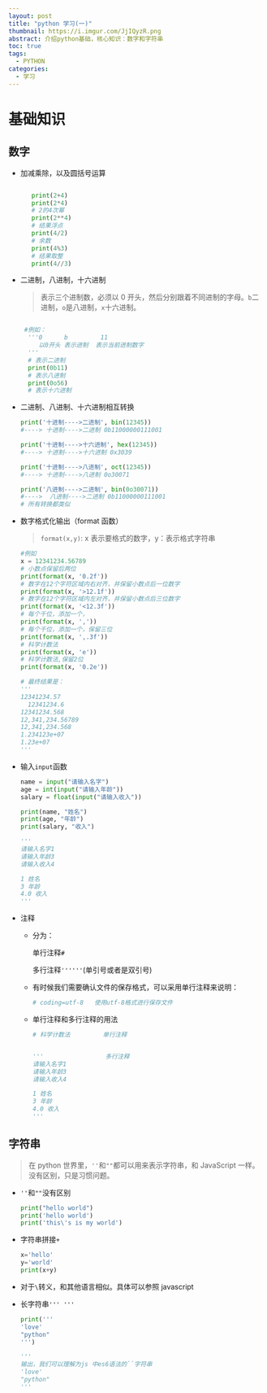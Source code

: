 ```yaml
---
layout: post
title: "python 学习(一)"
thumbnail: https://i.imgur.com/JjIQyzR.png
abstract: 介绍python基础，核心知识：数字和字符串
toc: true
tags:
  - PYTHON
categories:
  - 学习
---
```


# 基础知识

## 数字

<!-- more -->

- 加减乘除，以及圆括号运算

  ```python

     print(2+4)
     print(2*4)
     # 2的4次幂
     print(2**4)
     # 结果浮点
     print(4/2)
     # 余数
     print(4%3)
     # 结果取整
     print(4//3)
  ```

- 二进制，八进制，十六进制

  > 表示三个进制数，必须以 0 开头，然后分别跟着不同进制的字母。`b`二进制，`o`是八进制，`x`十六进制。

  ```python

   #例如：
    '''0      b         11
       以0开头 表示进制  表示当前进制数字
    '''
    # 表示二进制
    print(0b11)
    # 表示八进制
    print(0o56)
    # 表示十六进制
  ```

- 二进制、八进制、十六进制相互转换

  ```python
  print('十进制---->二进制', bin(12345))
  #----> 十进制---->二进制 0b11000000111001

  print('十进制---->十六进制', hex(12345))
  #----> 十进制---->十六进制 0x3039

  print('十进制---->八进制', oct(12345))
  #----> 十进制---->八进制 0o30071

  print('八进制---->二进制', bin(0o30071))
  #---->  八进制---->二进制 0b11000000111001
  # 所有转换都类似
  ```

- 数字格式化输出（format 函数）

  > `format(x,y)`: x 表示要格式的数字，y：表示格式字符串

  ```python
  #例如
  x = 12341234.56789
  # 小数点保留后两位
  print(format(x, '0.2f'))
  # 数字在12个字符区域内右对齐，并保留小数点后一位数字
  print(format(x, '>12.1f'))
  # 数字在12个字符区域内左对齐，并保留小数点后三位数字
  print(format(x, '<12.3f'))
  # 每个千位，添加一个，
  print(format(x, ','))
  # 每个千位，添加一个，保留三位
  print(format(x, ',.3f'))
  # 科学计数法
  print(format(x, 'e'))
  # 科学计数法,保留2位
  print(format(x, '0.2e'))

  # 最终结果是：
  '''
  12341234.57
    12341234.6
  12341234.568
  12,341,234.56789
  12,341,234.568
  1.234123e+07
  1.23e+07
  '''
  ```

- 输入`input`函数

  ```python
  name = input("请输入名字")
  age = int(input("请输入年龄"))
  salary = float(input("请输入收入"))

  print(name, "姓名")
  print(age, "年龄")
  print(salary, "收入")

  '''
  请输入名字1
  请输入年龄3
  请输入收入4

  1 姓名
  3 年龄
  4.0 收入
  '''
  ```

- 注释

  - 分为：

    单行注释`#`

    多行注释`''''''`(单引号或者是双引号)

  - 有时候我们需要确认文件的保存格式，可以采用单行注释来说明：

    ```python
    # coding=utf-8   使用utf-8格式进行保存文件
    ```

  - 单行注释和多行注释的用法

    ```python
    # 科学计数法         单行注释


    '''                 多行注释
    请输入名字1
    请输入年龄3
    请输入收入4

    1 姓名
    3 年龄
    4.0 收入
    '''
    ```

## 字符串

> 在 python 世界里，`''`和`""`都可以用来表示字符串，和 JavaScript 一样。没有区别，只是习惯问题。

- `''`和`""`没有区别

  ```python
  print("hello world")
  print('hello world')
  print('this\'s is my world')
  ```

- 字符串拼接`+`

  ```python
  x='hello'
  y='world'
  print(x+y)
  ```

- 对于`\`转义，和其他语言相似。具体可以参照 javascript

- 长字符串`''' '''`

  ```python
  print('''
  'love'
  "python"
  ''')

  '''
  输出，我们可以理解为js 中es6语法的``字符串
  'love'
  "python"
  '''
  ```
